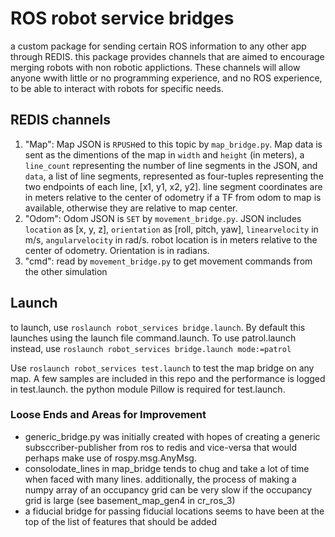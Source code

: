 # ROS robot service bridges

a custom package for sending certain ROS information to any other app through REDIS. this package provides channels that are aimed to encourage merging robots with non robotic applictions. These channels will allow anyone wwith little or no programming experience, and no ROS experience, to be able to interact with robots for specific needs. 

## REDIS channels

1. "Map": Map JSON is `RPUSH`ed to this topic by `map_bridge.py`. Map data is sent as the dimentions of the map in `width` and `height` (in meters), a `line_count` representing the number of line segments in the JSON, and `data`, a list of line segments, represented as four-tuples representing the two endpoints of each line, [x1, y1, x2, y2]. line segment coordinates are in meters relative to the center of odometry if a TF from odom to map is available, otherwise they are relative to map center.
2. "Odom": Odom JSON is `SET` by `movement_bridge.py`. JSON includes `location` as [x, y, z], `orientation` as [roll, pitch, yaw], `linearvelocity` in m/s, `angularvelocity` in rad/s. robot location is in meters relative to the center of odometry. Orientation is in radians.
3. "cmd": read by `movement_bridge.py` to get movement commands from the other simulation

## Launch

to launch, use `roslaunch robot_services bridge.launch`. By default this launches using the launch file command.launch. To use patrol.launch instead, use `roslaunch robot_services bridge.launch mode:=patrol`

Use `roslaunch robot_services test.launch` to test the map bridge on any map. A few samples are included in this repo and the performance is logged in test.launch. the python module Pillow is required for test.launch.

### Loose Ends and Areas for Improvement
 
* generic_bridge.py was initially created with hopes of creating a generic subsccriber-publisher from ros to redis and vice-versa that would perhaps make use of rospy.msg.AnyMsg.
* consolodate_lines in map_bridge tends to chug and take a lot of time when faced with many lines. additionally, the process of making a numpy array of an occupancy grid can be very slow if the occupancy grid is large (see basement_map_gen4 in cr_ros_3)
* a fiducial bridge for passing fiducial locations seems to have been at the top of the list of features that should be added
